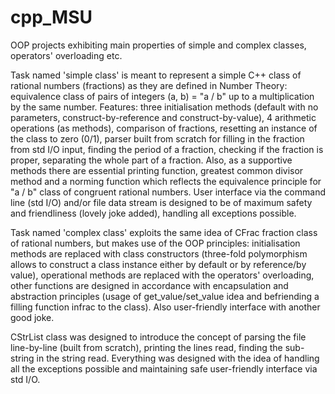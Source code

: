 # cpp_MSU
OOP projects exhibiting main properties of simple and complex classes, operators' overloading etc.

Task named 'simple class' is meant to represent a simple C++ class of rational numbers (fractions) as they are defined in Number Theory: equivalence class of pairs of integers (a, b) = "a / b" up to a multiplication by the same number.
Features: three initialisation methods (default with no parameters, construct-by-reference and construct-by-value), 4 arithmetic operations (as methods), comparison of fractions, resetting an instance of the class to zero (0/1), parser built from scratch for filling in the fraction from std I/O input, finding the period of a fraction, checking if the fraction is proper, separating the whole part of a fraction. Also, as a supportive methods there are essential printing function, greatest common divisor method and a norming function which reflects the equivalence principle for "a / b" class of congruent rational numbers.
User interface via the command line (std I/O) and/or file data stream is designed to be of maximum safety and friendliness (lovely joke added), handling all exceptions possible.

Task named 'complex class' exploits the same idea of CFrac fraction class of rational numbers, but makes use of the OOP principles: initialisation methods are replaced with class constructors (three-fold polymorphism allows to construct a class instance either by default or by reference/by value), operational methods are replaced with the operators' overloading, other functions are designed in accordance with encapsulation and abstraction principles (usage of get_value/set_value idea and befriending a filling function infrac to the class). Also user-friendly interface with another good joke.

CStrList class was designed to introduce the concept of parsing the file line-by-line (built from scratch), printing the lines read, finding the sub-string in the string read. Everything was designed with the idea of handling all the exceptions possible and maintaining safe user-friendly interface via std I/O.
